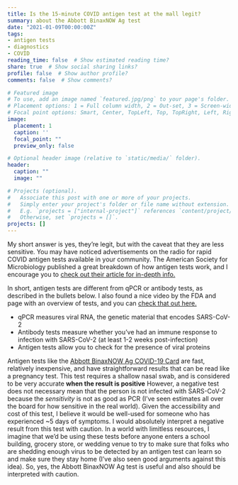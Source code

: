 ```yaml
---
title: Is the 15-minute COVID antigen test at the mall legit?
summary: about the Abbott BinaxNOW Ag test
date: "2021-01-09T00:00:00Z"
tags:
- antigen tests
- diagnostics
- COVID
reading_time: false  # Show estimated reading time?
share: true  # Show social sharing links?
profile: false  # Show author profile?
comments: false  # Show comments?

# Featured image
# To use, add an image named `featured.jpg/png` to your page's folder.
# Placement options: 1 = Full column width, 2 = Out-set, 3 = Screen-width
# Focal point options: Smart, Center, TopLeft, Top, TopRight, Left, Right, BottomLeft, Bottom, BottomRight
image:
  placement: 1
  caption: ''
  focal_point: ""
  preview_only: false

# Optional header image (relative to `static/media/` folder).
header:
  caption: ""
  image: ""

# Projects (optional).
#   Associate this post with one or more of your projects.
#   Simply enter your project's folder or file name without extension.
#   E.g. `projects = ["internal-project"]` references `content/project/deep-learning/index.md`.
#   Otherwise, set `projects = []`.
projects: []
---
```

My short answer is yes, they’re legit, but with the caveat that they are less sensitive. You may have noticed advertisements on the radio for rapid COVID antigen tests available in your community. The American Society for Microbiology published a great breakdown of how antigen tests work, and I encourage you to [check out their article for in-depth info.](https://asm.org/Articles/2020/August/How-the-SARS-CoV-2-EUA-Antigen-Tests-Work)

In short, antigen tests are different from qPCR or antibody tests, as described in the bullets below. I also found a nice video by the FDA and page with an overview of tests, and you can [check that out here.](https://www.fda.gov/consumers/consumer-updates/coronavirus-disease-2019-testing-basics#:~:text=Antigen%20tests%20usually%20provide%20results,of%20missing%20an%20active%20infection.) 
- qPCR measures viral RNA, the genetic material that encodes SARS-CoV-2
- Antibody tests measure whether you’ve had an immune response to infection with SARS-CoV-2 (at least 1-2 weeks post-infection)
- Antigen tests allow you to check for the presence of viral proteins

Antigen tests like the [Abbott BinaxNOW Ag COVID-19 Card](https://www.fda.gov/media/141567/download) are fast, relatively inexpensive, and have straightforward results that can be read like a pregnancy test. This test requires a shallow nasal swab, and is considered to be very accurate **when the result is positive** However, a negative test does not necessary mean that the person is not infected with SARS-CoV-2 because the *sensitivity* is not as good as PCR (I’ve seen estimates all over the board for how sensitive in the real world). Given the accessibility and cost of this test, I believe it would be well-used for someone who has experienced ~5 days of symptoms. I would absolutely interpret a negative result from this test with caution. In a world with limitless resources, I imagine that we’d be using these tests before anyone enters a school building, grocery store, or wedding venue to try to make sure that folks who are shedding enough virus to be detected by an antigen test can learn so and make sure they stay home (I’ve also seen good arguments against this idea). So, yes, the Abbott BinaxNOW Ag test is useful and also should be interpreted with caution.